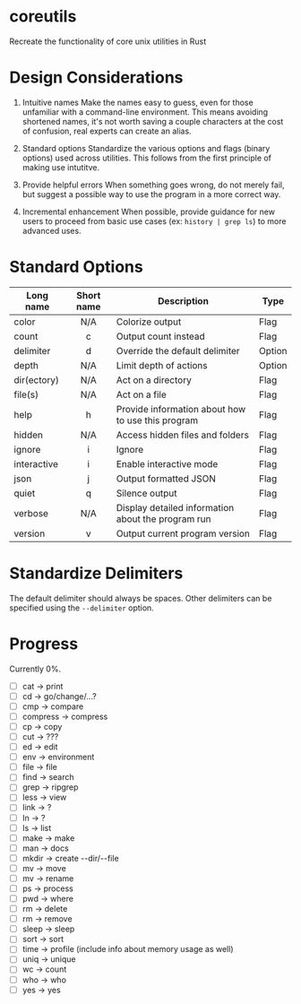 # coreutils
Recreate the functionality of core unix utilities in Rust

# Design Considerations
1. Intuitive names
Make the names easy to guess, even for those unfamiliar with a command-line environment. This means avoiding shortened names, it's not worth saving a couple characters at the cost of confusion, real experts can create an alias.

2. Standard options
Standardize the various options and flags (binary options) used across utilities. This follows from the first principle of making use intutitve.

3. Provide helpful errors
When something goes wrong, do not merely fail, but suggest a possible way to use the program in a more correct way.

4. Incremental enhancement
When possible, provide guidance for new users to proceed from basic use cases (ex: `history | grep ls`) to more advanced uses.

# Standard Options

| Long name | Short name | Description | Type |
| --- | :---: | --- | --- |
| color | N/A | Colorize output | Flag |
| count | c | Output count instead | Flag |
| delimiter | d | Override the default delimiter | Option |
| depth | N/A | Limit depth of actions | Option |
| dir(ectory) | N/A | Act on a directory | Flag |
| file(s) | N/A | Act on a file | Flag |
| help | h | Provide information about how to use this program | Flag |
| hidden | N/A | Access hidden files and folders | Flag |
| ignore | i | Ignore | Flag |
| interactive | i | Enable interactive mode | Flag |
| json | j | Output formatted JSON | Flag |
| quiet | q | Silence output | Flag |
| verbose | N/A | Display detailed information about the program run | Flag |
| version | v | Output current program version | Flag |

# Standardize Delimiters
The default delimiter should always be spaces. Other delimiters can be specified using the `--delimiter` option.

# Progress
Currently 0%.

* [ ] cat -> print
* [ ] cd -> go/change/...?
* [ ] cmp -> compare
* [ ] compress -> compress
* [ ] cp -> copy
* [ ] cut -> ???
* [ ] ed -> edit
* [ ] env -> environment
* [ ] file -> file
* [ ] find -> search
* [ ] grep -> ripgrep
* [ ] less -> view
* [ ] link -> ?
* [ ] ln -> ?
* [ ] ls -> list
* [ ] make -> make
* [ ] man -> docs
* [ ] mkdir -> create --dir/--file
* [ ] mv -> move
* [ ] mv -> rename
* [ ] ps -> process
* [ ] pwd -> where
* [ ] rm -> delete
* [ ] rm -> remove
* [ ] sleep -> sleep
* [ ] sort -> sort
* [ ] time -> profile (include info about memory usage as well)
* [ ] uniq -> unique
* [ ] wc -> count
* [ ] who -> who
* [ ] yes -> yes
